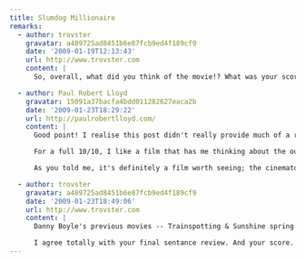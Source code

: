 ```yaml
---
title: Slumdog Millionaire
remarks:
  - author: trovster
    gravatar: a489725ad8451b6e87fcb9ed4f189cf9
    date: '2009-01-19T12:13:43'
    url: http://www.trovster.com
    content: |
      So, overall, what did you think of the movie!? What was your score out of ten?

  - author: Paul Robert Lloyd
    gravatar: 15091a37bacfa4bdd011282627eaca2b
    date: '2009-01-23T18:29:22'
    url: http://paulrobertlloyd.com/
    content: |
      Good point! I realise this post didn't really provide much of a review. I think in terms of marks out of ten, I'd give it an easy eight, perhaps a nine.

      For a full 10/10, I like a film that has me thinking about the outcome or plot points for a number of hours after the final credits role, which I didn't feel the need to do after watching this film. However, I was engaged throughout, at no point lost interest, and even though I had a good idea of the films outcome, the story never felt predictable -- always a good sign.

      As you told me, it's definitely a film worth seeing; the cinematography is breath taking, the soundtrack enjoyable, and although some of the acting is a bit suspect in places I would happily watch the film again. I'm also interested in watching some of Danny Boyle's previous films now too.

  - author: trovster
    gravatar: a489725ad8451b6e87fcb9ed4f189cf9
    date: '2009-01-23T18:49:06'
    url: http://www.trovster.com
    content: |
      Danny Boyle's previous movies -- Trainspotting & Sunshine spring to mind. Then there is 28 Days Later and The Beach, all widely different movies.

      I agree totally with your final sentance review. And your score. My initial thoughts were (as you put it, an easy) eight of ten, but after thinking more closely I changed to a nine. I would like to see it again in the cinema... hopefully.
---
```

